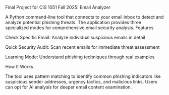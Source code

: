 Final Project for CIS 1051 Fall 2025:
Email  Analyzer

A Python command-line tool that connects to your email inbox to detect and analyze potential phishing threats. The application provides three specialized modes for comprehensive email security analysis.
Features

  Check Specific Email: Analyze individual suspicious emails in detail

  Quick Security Audit: Scan recent emails for immediate threat assessment

  Learning Mode: Understand phishing techniques through real examples

How It Works

The tool uses  pattern matching to identify common phishing indicators like suspicious sender addresses, urgency tactics, and malicious links. Users can opt for AI analysis for deeper email content examination.
